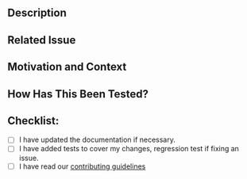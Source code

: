 <!--- Provide a general summary of your changes in the Title above -->
<!--- We are using semantinc pull request to make our lives easier -->
<!--- Please use prefixes and scopes for the title and use ! before : if breaking like below -->
<!--- build: ci: docs: feat(amm): perf: refactor: fix(claim): style: test: refactor(amm)!: -->

## Description
<!--- Describe your changes in detail -->

## Related Issue
<!--- This project only accepts pull requests related to open issues -->
<!--- If suggesting a new feature or change, please discuss it in an issue first -->
<!--- If fixing a bug, there should be an issue describing it with steps to reproduce -->
<!--- Please link to the issue below using keyword like: Fixes: #0 -->

## Motivation and Context
<!--- Why is this change required? What problem does it solve? -->

## How Has This Been Tested?
<!--- Please describe in detail how you tested your changes. -->
<!--- Include details of your testing environment, and the tests you ran to -->
<!--- see how your change affects other areas of the code, etc. -->

## Checklist:
<!--- Go over all the following points, and put an `x` in all the boxes that apply. -->
<!--- If you're unsure about any of these, don't hesitate to ask. We're here to help! -->
<!--- If you're a regular, feel free to remove this part -->
- [ ] I have updated the documentation if necessary.
- [ ] I have added tests to cover my changes, regression test if fixing an issue.
- [ ] I have read our [contributing guidelines](docs/CONTRIBUTING.md)
